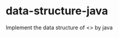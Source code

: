 # data-structure-java
Implement the data structure of <<Data Structures and Algorithm Analysis in C:Second Edition>> by java
